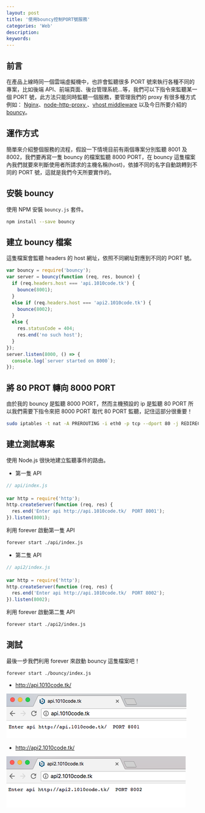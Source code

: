 ```yaml
---
layout: post
title: '使用bouncy控制PORT號服務'
categories: 'Web'
description: 
keywords:
---
```


## 前言
在產品上線時同一個雲端虛擬機中，也許會監聽很多 PORT 號來執行各種不同的專案，比如後端 API、前端頁面、後台管理系統...等，我們可以下指令來監聽某一個 PORT 號，此方法只能同時監聽一個服務，要管理我們的 proxy 有很多種方式例如： [Nginx](https://stackoverflow.com/questions/5009324/node-js-nginx-what-now/5015178#5015178)、[node-http-proxy ](https://github.com/nodejitsu/node-http-proxy)、[vhost middleware](http://www.senchalabs.org/connect/vhost.html) 以及今日所要介紹的 [bouncy](https://github.com/substack/bouncy)。

## 運作方式
簡單來介紹整個服務的流程，假設一下情境目前有兩個專案分別監聽 8001 及 8002，我們要再寫一隻 bouncy 的檔案監聽 8000 PORT，在 bouncy 這隻檔案內我們就要來判斷使用者所請求的主機名稱(host)，依據不同的名字自動跳轉到不同的 PORT 號，這就是我們今天所要實作的。

## 安裝 bouncy
使用 NPM 安裝 `bouncy.js` 套件。

```bash
npm install --save bouncy
```

## 建立 bouncy 檔案
這隻檔案會監聽 headers 的 host 網址，依照不同網址對應到不同的 PORT 號。

```js
var bouncy = require('bouncy');
var server = bouncy(function (req, res, bounce) {
  if (req.headers.host === 'api.1010code.tk') {
    bounce(8001);
  }
  else if (req.headers.host === 'api2.1010code.tk') {
    bounce(8002);
  }
  else {
    res.statusCode = 404;
    res.end('no such host');
  }
});
server.listen(8000, () => {
  console.log(`server started on 8000`);
});
```

## 將 80 PROT 轉向 8000 PORT
由於我的 bouncy 是監聽 8000 PORT，然而主機預設的 ip 是監聽 80 PORT 所以我們需要下指令來把 8000 PORT 取代 80 PORT 監聽，記住這部分很重要！

```bash
sudo iptables -t nat -A PREROUTING -i eth0 -p tcp --dport 80 -j REDIRECT --to-port 8000
```

## 建立測試專案
使用 Node.js 很快地建立監聽事件的路由。

- 第一隻 API

```js
// api/index.js

var http = require('http');
http.createServer(function (req, res) {
  res.end('Enter api http://api.1010code.tk/  PORT 8001');
}).listen(8001);
```

利用 forever 啟動第一隻 API

```bash
forever start ./api/index.js
```

- 第二隻 API

```js
// api2/index.js

var http = require('http');
http.createServer(function (req, res) {
  res.end('Enter api http://api.1010code.tk/  PORT 8002');
}).listen(8002);
```

利用 forever 啟動第二隻 API

```bash
forever start ./api2/index.js
```

## 測試
最後一步我們利用 forever 來啟動 bouncy 這隻檔案吧！

```bash
forever start ./bouncy/index.js
```

- http://api.1010code.tk/

<img src="/images/posts/web/2018/img1070314-1.png">

- http://api2.1010code.tk/

<img src="/images/posts/web/2018/img1070314-2.png">
